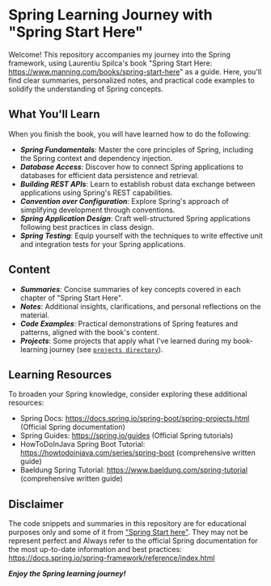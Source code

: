 # Spring Learning Journey with "Spring Start Here"

Welcome! This repository accompanies my journey into the Spring framework, using Laurentiu Spilca's book
"Spring Start Here: <https://www.manning.com/books/spring-start-here>" as a guide. Here, you'll find clear
summaries, personalized notes, and practical code examples to solidify the understanding of Spring concepts.

## What You'll Learn

When you finish the book, you will have learned how to do the following:

- ***Spring Fundamentals***: Master the core principles of Spring, including the Spring context and dependency
injection.
- ***Database Access***: Discover how to connect Spring applications to databases for efficient data
persistence and retrieval.
- ***Building REST APIs***: Learn to establish robust data exchange between applications using Spring's REST
capabilities.
- ***Convention over Configuration***: Explore Spring's approach of simplifying development through
conventions.
- ***Spring Application Design***: Craft well-structured Spring applications following best practices in class
design.
- ***Spring Testing***: Equip yourself with the techniques to write effective unit and integration tests for
your Spring applications.

## Content

- ***Summaries***: Concise summaries of key concepts covered in each chapter of "Spring Start Here".
- ***Notes***: Additional insights, clarifications, and personal reflections on the material.
- ***Code Examples***: Practical demonstrations of Spring features and patterns, aligned with the book's content.
- ***Projects***: Some projects that apply what I've learned during my book-learning journey (see [`projects directory`](../projects/)).

## Learning Resources

To broaden your Spring knowledge, consider exploring these additional resources:

- Spring Docs: <https://docs.spring.io/spring-boot/spring-projects.html> (Official Spring documentation)
- Spring Guides: <https://spring.io/guides> (Official Spring tutorials)
- HowToDoInJava Spring Boot Tutorial: <https://howtodoinjava.com/series/spring-boot> (comprehensive written guide)
- Baeldung Spring Tutorial: <https://www.baeldung.com/spring-tutorial> (comprehensive written guide)

## Disclaimer

The code snippets and summaries in this repository are for educational purposes only and some of it from
["Spring Start here"](https://www.manning.com/books/spring-start-here). They may not be represent perfect and
Always refer to the official Spring documentation for the most up-to-date information and best practices: <https://docs.spring.io/spring-framework/reference/index.html>

***Enjoy the Spring learning journey!***
